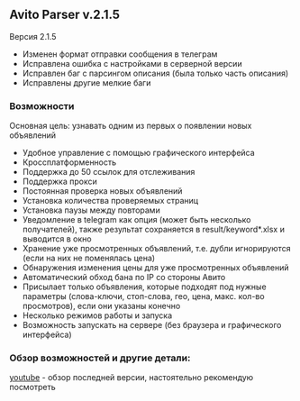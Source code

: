 ## Avito Parser v.2.1.5

Версия 2.1.5
- Изменен формат отправки сообщения в телеграм
- Исправлена ошибка с настройками в серверной версии
- Исправлен баг с парсингом описания (была только часть описания)
- Исправлены другие мелкие баги


### Возможности
Основная цель: узнавать одним из первых о появлении новых объявлений
- Удобное управление с помощью графического интерфейса
- Кроссплатформенность
- Поддержка до 50 ссылок для отслеживания
- Поддержка прокси
- Постоянная проверка новых объявлений
- Установка количества проверяемых страниц
- Установка паузы между повторами
- Уведомление в telegram как опция (может быть несколько получателей), также результат сохраняется в result/keyword*.xlsx и выводится в окно
- Хранение уже просмотренных объявлений, т.е. дубли игнорируются (если на них не поменялась цена)
- Обнаружения изменения цены для уже просмотренных объявлений
- Автоматический обход бана по IP со стороны Авито
- Присылает только объявления, которые подходят под нужные параметры (слова-ключи, стоп-слова, гео, цена, макс. кол-во просмотров), если они указаны конечно
- Несколько режимов работы и запуска
- Возможность запускать на сервере (без браузера и графического интерфейса)

### Обзор возможностей и другие детали:
[youtube](https://youtu.be/q3BlBiLId40) - обзор последней версии, настоятельно рекомендую посмотреть
